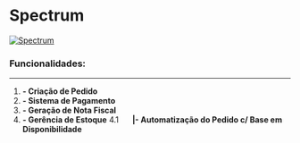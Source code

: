 # Spectrum

[![Spectrum](https://i.ibb.co/bdTgdBj/Banner.png "Spectrum")](http://https://i.ibb.co/bdTgdBj/Banner.png "Spectrum")


### Funcionalidades:
****

1. **- Criação de Pedido**
2. **- Sistema de Pagamento**
3. **- Geração de Nota Fiscal**
4. **- Gerência de Estoque**
4.1 **⠀⠀|- Automatização do Pedido c/ Base em Disponibilidade**
